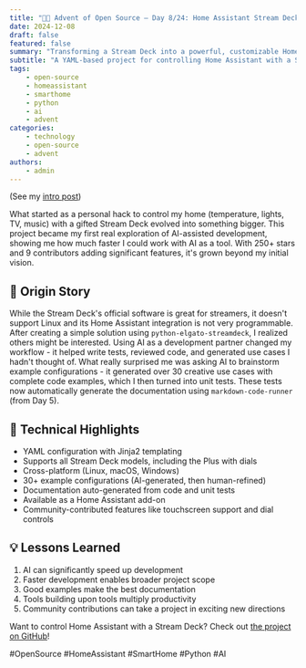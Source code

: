 ```yaml
---
title: "🎄🎁 Advent of Open Source – Day 8/24: Home Assistant Stream Deck YAML 🎮"
date: 2024-12-08
draft: false
featured: false
summary: "Transforming a Stream Deck into a powerful, customizable Home Assistant controller."
subtitle: "A YAML-based project for controlling Home Assistant with a Stream Deck, enhanced by AI."
tags:
    - open-source
    - homeassistant
    - smarthome
    - python
    - ai
    - advent
categories:
    - technology
    - open-source
    - advent
authors:
    - admin
---
```


(See my [intro post](https://www.linkedin.com/posts/basnijholt_advent-of-open-source-celebrating-activity-7269075513002909697-M89J))

What started as a personal hack to control my home (temperature, lights, TV, music) with a gifted Stream Deck evolved into something bigger. This project became my first real exploration of AI-assisted development, showing me how much faster I could work with AI as a tool. With 250+ stars and 9 contributors adding significant features, it's grown beyond my initial vision.

## 📖 Origin Story
While the Stream Deck's official software is great for streamers, it doesn't support Linux and its Home Assistant integration is not very programmable. After creating a simple solution using `python-elgato-streamdeck`, I realized others might be interested. Using AI as a development partner changed my workflow - it helped write tests, reviewed code, and generated use cases I hadn't thought of. What really surprised me was asking AI to brainstorm example configurations - it generated over 30 creative use cases with complete code examples, which I then turned into unit tests. These tests now automatically generate the documentation using `markdown-code-runner` (from Day 5).

## 🔧 Technical Highlights
* YAML configuration with Jinja2 templating
* Supports all Stream Deck models, including the Plus with dials
* Cross-platform (Linux, macOS, Windows)
* 30+ example configurations (AI-generated, then human-refined)
* Documentation auto-generated from code and unit tests
* Available as a Home Assistant add-on
* Community-contributed features like touchscreen support and dial controls

## 💡 Lessons Learned
1. AI can significantly speed up development
2. Faster development enables broader project scope
3. Good examples make the best documentation
4. Tools building upon tools multiply productivity
5. Community contributions can take a project in exciting new directions

Want to control Home Assistant with a Stream Deck? Check out [the project on GitHub](https://github.com/basnijholt/home-assistant-streamdeck-yaml)!

#OpenSource #HomeAssistant #SmartHome #Python #AI